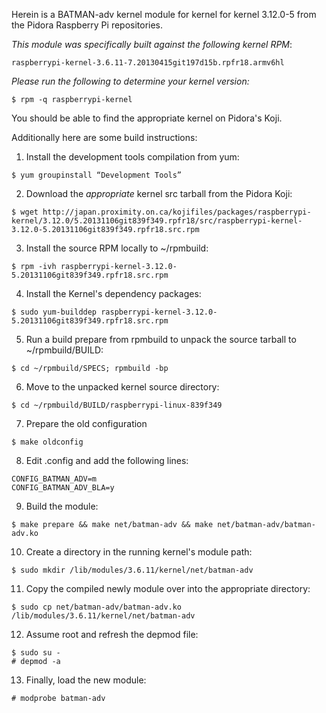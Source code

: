 Herein is a BATMAN-adv kernel module for kernel for kernel 3.12.0-5 from the 
Pidora Raspberry Pi repositories.

*This module was specifically built against the following kernel RPM*:
````
raspberrypi-kernel-3.6.11-7.20130415git197d15b.rpfr18.armv6hl
````

*Please run the following to determine your kernel version:*
````
$ rpm -q raspberrypi-kernel
````

You should be able to find the appropriate kernel on Pidora's Koji.



Additionally here are some build instructions:

1. Install the development tools compilation from yum:
````
$ yum groupinstall “Development Tools”
````

2. Download the *appropriate* kernel src tarball from the Pidora Koji:
````
$ wget http://japan.proximity.on.ca/kojifiles/packages/raspberrypi-kernel/3.12.0/5.20131106git839f349.rpfr18/src/raspberrypi-kernel-3.12.0-5.20131106git839f349.rpfr18.src.rpm 
````
3. Install the source RPM locally to ~/rpmbuild:
````
$ rpm -ivh raspberrypi-kernel-3.12.0-5.20131106git839f349.rpfr18.src.rpm
````
4. Install the Kernel's dependency packages:
````
$ sudo yum-builddep raspberrypi-kernel-3.12.0-5.20131106git839f349.rpfr18.src.rpm
````
5. Run a build prepare from rpmbuild to unpack the source tarball to ~/rpmbuild/BUILD: 
````
$ cd ~/rpmbuild/SPECS; rpmbuild -bp
````
6. Move to the unpacked kernel source directory:
````
$ cd ~/rpmbuild/BUILD/raspberrypi-linux-839f349
````
7. Prepare the old configuration
````
$ make oldconfig
````
8.  Edit .config and add the following lines:
````
CONFIG_BATMAN_ADV=m
CONFIG_BATMAN_ADV_BLA=y
````

9. Build the module:
````
$ make prepare && make net/batman-adv && make net/batman-adv/batman-adv.ko
````
10. Create a directory in the running kernel's module path:
````
$ sudo mkdir /lib/modules/3.6.11/kernel/net/batman-adv
````

11. Copy the compiled newly module over into the appropriate directory:
````
$ sudo cp net/batman-adv/batman-adv.ko /lib/modules/3.6.11/kernel/net/batman-adv
````

12. Assume root and refresh the depmod file:
````
$ sudo su -
# depmod -a
````
13. Finally, load the new module:
````
# modprobe batman-adv
````
